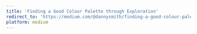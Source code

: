 ```yaml
---
title: 'Finding a Good Colour Palette through Exploration'
redirect_to: 'https://medium.com/@dannysmith/finding-a-good-colour-palette-through-exploration-b90abde88a1c'
platform: medium
---
```

